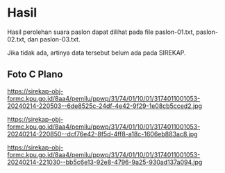 # Hasil

Hasil perolehan suara paslon dapat dilihat pada file paslon-01.txt, paslon-02.txt, dan paslon-03.txt.

Jika tidak ada, artinya data tersebut belum ada pada SIREKAP.

## Foto C Plano

https://sirekap-obj-formc.kpu.go.id/8aa4/pemilu/ppwp/31/74/01/10/01/3174011001053-20240214-220503--6de8525c-24df-4e42-9f29-1e08cb5cced2.jpg

https://sirekap-obj-formc.kpu.go.id/8aa4/pemilu/ppwp/31/74/01/10/01/3174011001053-20240214-220850--dcf76e42-8f5d-4ff8-a18c-1606eb883ac8.jpg

https://sirekap-obj-formc.kpu.go.id/8aa4/pemilu/ppwp/31/74/01/10/01/3174011001053-20240214-221030--bb5c6e13-92e8-4796-9a25-930ad137a094.jpg
